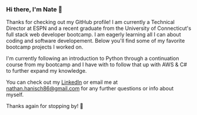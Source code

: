 ### Hi there, I'm Nate 👋

Thanks for checking out my GitHub profile! I am currently a Technical Director at ESPN and a recent graduate from the University of Connecticut's full stack web developer bootcamp. I am eagerly learning all I can about coding and software developement. Below you'll find some of my favorite bootcamp projects I worked on.  

I'm currently following an introduction to Python through a continuation course from my bootcamp and I have with to follow that up with AWS & C# to further expand my knowledge.

You can check out my [LinkedIn](https://www.linkedin.com/in/nathan-hanisch-1598491a1/) or email me at nathan.hanisch86@gmail.com for any further questions or info about myself.

Thanks again for stopping by! 👋

<!--
**HANIN003/hanin003** is a ✨ _special_ ✨ repository because its `README.md` (this file) appears on your GitHub profile.
-->
